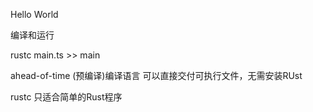 Hello World

编译和运行

rustc main.ts >> main

ahead-of-time (预编译)编译语言
可以直接交付可执行文件，无需安装RUst

rustc 只适合简单的Rust程序